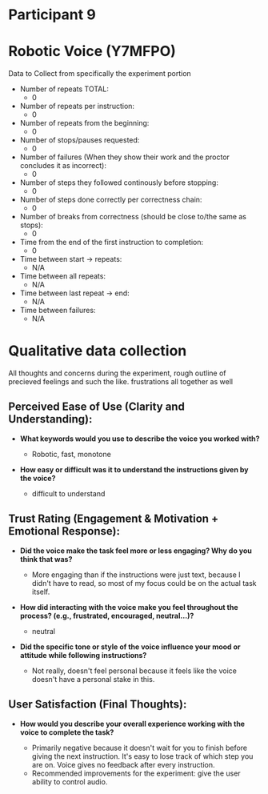 # Participant 9

# Robotic Voice (Y7MFPO)

Data to Collect from specifically the experiment portion

- Number of repeats TOTAL:
  - 0
- Number of repeats per instruction:
  - 0
- Number of repeats from the beginning:
  - 0
- Number of stops/pauses requested:
  - 0
- Number of failures (When they show their work and the proctor concludes it as incorrect):
  - 0
- Number of steps they followed continously before stopping:
  - 0
- Number of steps done correctly per correctness chain:
  - 0
- Number of breaks from correctness (should be close to/the same as stops):
  - 0
- Time from the end of the first instruction to completion:
  - 0
- Time between start -> repeats:
  - N/A
- Time between all repeats:
  - N/A
- Time between last repeat -> end:
  - N/A
- Time between failures:
  - N/A

# Qualitative data collection

All thoughts and concerns during the experiment, rough outline of precieved feelings and such the like.
frustrations all together as well

## Perceived Ease of Use (Clarity and Understanding):

- **What keywords would you use to describe the voice you worked with?**

  - Robotic, fast, monotone

- **How easy or difficult was it to understand the instructions given by the voice?**

  - difficult to understand

## Trust Rating (Engagement & Motivation + Emotional Response):

- **Did the voice make the task feel more or less engaging? Why do you think that was?**

  - More engaging than if the instructions were just text, because I didn't have to read, so most of my focus could be on the actual task itself.

- **How did interacting with the voice make you feel throughout the process? (e.g., frustrated, encouraged, neutral…)?**

  - neutral

- **Did the specific tone or style of the voice influence your mood or attitude while following instructions?**

  - Not really, doesn't feel personal because it feels like the voice doesn't have a personal stake in this.

## User Satisfaction (Final Thoughts):

- **How would you describe your overall experience working with the voice to complete the task?**

  - Primarily negative because it doesn't wait for you to finish before giving the next instruction. It's easy to lose track of which step you are on. Voice gives no feedback after every instruction.
  - Recommended improvements for the experiment: give the user ability to control audio.
